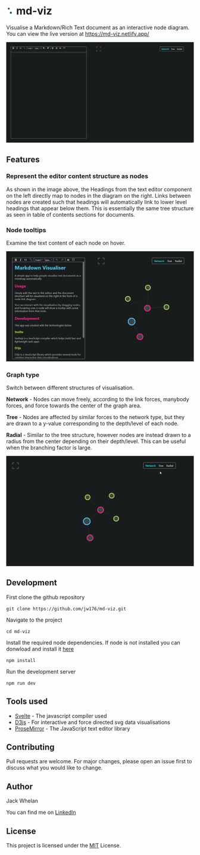 # <img src="./public/favicon.png" alt="icon" width="20"/> md-viz
 
Visualise a Markdown/Rich Text document as an interactive node diagram.
You can view the live version at https://md-viz.netlify.app/

![](/readme_assets/demonstration.gif)

## Features

### Represent the editor content structure as nodes

As shown in the image above, the Headings from the text editor component on the left directly map to nodes in the diagram on the right. Links between nodes are created such that headings will automatically link to lower level headings that appear below them. This is essentially the same tree structure as seen in table of contents sections for documents.

### Node tooltips

Examine the text content of each node on hover.

![](readme_assets/tooltips.gif)

### Graph type

Switch between different structures of visualisation.

**Network** - Nodes can move freely, according to the link forces, manybody forces, and force towards the center of the graph area.

**Tree** - Nodes are affected by similar forces to the network type, but they are drawn to a y-value corresponding to the depth/level of each node.

**Radial** - Similar to the tree structure, however nodes are instead drawn to a radius from the center depending on their depth/level. This can be useful when the branching factor is large.

![](readme_assets/graph_type.gif)

## Development

First clone the github repository

```
git clone https://github.com/jw176/md-viz.git
```

Navigate to the project

```
cd md-viz
```

Install the required node dependencies. If node is not installed you can donwload and install it [here](https://nodejs.org/en/)

```
npm install
```

Run the development server

```
npm run dev
```

## Tools used

 - [Svelte](https://svelte.dev/) - The javascript compiler used
 - [D3js](https://d3js.org/) - For interactive and force directed svg data visualisations
 - [ProseMirror](https://prosemirror.net/) - The JavaScript text editor library

## Contributing
Pull requests are welcome. For major changes, please open an issue first to discuss what you would like to change.

## Author
Jack Whelan

You can find me on [LinkedIn](https://www.linkedin.com/in/jack-whelan-1707491aa) 

## License
This project is licensed under the [MIT](LICENSE) License.
